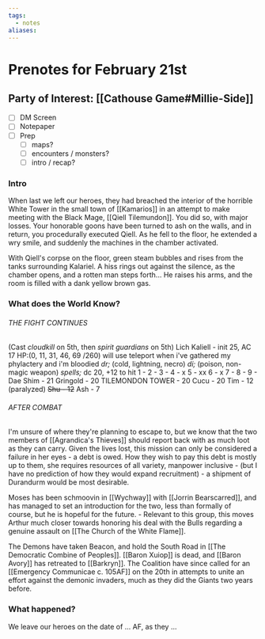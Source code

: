 ```yaml
---
tags:
  - notes
aliases:
---
```


# Prenotes for February 21st
## Party of Interest: [[Cathouse Game#Millie-Side]]
- [ ] DM Screen
- [ ] Notepaper
- [ ] Prep
	- [ ] maps?
	- [ ] encounters / monsters?
	- [ ] intro / recap?

### Intro

When last we left our heroes, they had breached the interior of the horrible White Tower in the small town of [[Kamarios]] in an attempt to make meeting with the Black Mage, [[Qiell Tilemundon]]. You did so, with major losses. Your honorable goons have been turned to ash on the walls, and in return, you procedurally executed Qiell. As he fell to the floor, he extended a wry smile, and suddenly the machines in the chamber activated.

With Qiell's corpse on the floor, green steam bubbles and rises from the tanks surrounding Kalariel. A hiss rings out against the silence, as the chamber opens, and a rotten man steps forth... He raises his arms, and the room is filled with a dank yellow brown gas.



### What does the World Know?
###### THE FIGHT CONTINUES
(Cast *cloudkill* on 5th, then *spirit guardians* on 5th)
	Lich Kaliell - init 25, AC 17 HP:(0, 11, 31, 46, 69 /260)
will use teleport when i've gathered my phylactery and i'm bloodied
*dr;* (cold, lightning, necro)
*di;* (poison, non-magic weapon)
*spells;*
dc 20, +12 to hit
1 -
2 -
3 - 
4 - x
5 - xx
6 - x
7 - 
8 -
9 -
	Dae Shim - 21
	Gringold - 20
	TILEMONDON TOWER - 20
	Cucu - 20
	Tim - 12 (paralyzed)
	~~Shu - 12~~
	Ash - 7

###### AFTER COMBAT
I'm unsure of where they're planning to escape to, but we know that the two members of [[Agrandica's Thieves]] should report back with as much loot as they can carry. Given the lives lost, this mission can only be considered a failure in her eyes - a debt is owed. How they wish to pay this debt is mostly up to them, she requires resources of all variety, manpower inclusive - (but I have no prediction of how they would expand recruitment) - a shipment of Durandurm would be most desirable.

Moses has been schmoovin in [[Wychway]] with [[Jorrin Bearscarred]], and has managed to set an introduction for the two, less than formally of course, but he is hopeful for the future.
	- Relevant to this group, this moves Arthur much closer towards honoring his deal with the Bulls regarding a genuine assault on [[The Church of the White Flame]].

The Demons have taken Beacon, and hold the South Road in [[The Democratic Combine of Peoples]]. [[Baron Xuiop]] is dead, and [[Baron Avory]] has retreated to [[Barkryn]]. The Coalition have since called for an [[Emergency Communicae c. 105AF]] on the 20th in attempts to unite an effort against the demonic invaders, much as they did the Giants two years before.



### What happened?


We leave our heroes on the date of ... AF, as they ...